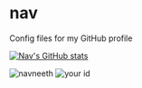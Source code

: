 # nav
Config files for my GitHub profile

[![Nav's GitHub stats](https://github-readme-stats.vercel.app/api?username=navneeth)](https://github.com/anuraghazra/github-readme-stats)

![navneeth](https://road-to-kaggle-grandmaster.vercel.app/api/simple/navneeth)
![your id](https://road-to-kaggle-grandmaster.vercel.app/api/simple/navneeth)

